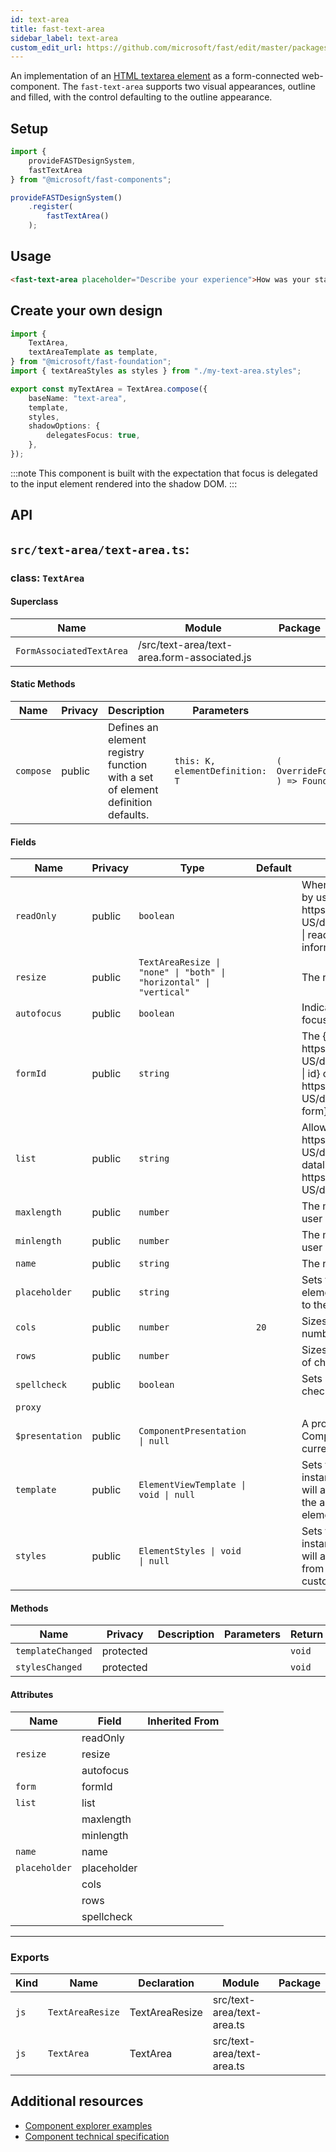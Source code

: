```yaml
---
id: text-area
title: fast-text-area
sidebar_label: text-area
custom_edit_url: https://github.com/microsoft/fast/edit/master/packages/web-components/fast-foundation/src/text-area/README.md
---
```


An implementation of an [HTML textarea element](https://developer.mozilla.org/en-US/docs/Web/HTML/Element/textarea) as a form-connected web-component. The `fast-text-area` supports two visual appearances, outline and filled, with the control defaulting to the outline appearance.

## Setup

```ts
import {
    provideFASTDesignSystem,
    fastTextArea
} from "@microsoft/fast-components";

provideFASTDesignSystem()
    .register(
        fastTextArea()
    );
```

## Usage

```html live
<fast-text-area placeholder="Describe your experience">How was your stay?</fast-text-area>
```

## Create your own design

```ts
import {
    TextArea,
    textAreaTemplate as template,
} from "@microsoft/fast-foundation";
import { textAreaStyles as styles } from "./my-text-area.styles";

export const myTextArea = TextArea.compose({
    baseName: "text-area",
    template,
    styles,
    shadowOptions: {
        delegatesFocus: true,
    },
});
```

:::note
This component is built with the expectation that focus is delegated to the input element rendered into the shadow DOM.
:::

## API

## `src/text-area/text-area.ts`:

### class: `TextArea`

#### Superclass

| Name                     | Module                                      | Package |
| ------------------------ | ------------------------------------------- | ------- |
| `FormAssociatedTextArea` | /src/text-area/text-area.form-associated.js |         |

#### Static Methods

| Name      | Privacy | Description                                                                     | Parameters                      | Return                                                                                                           | Inherited From    |
| --------- | ------- | ------------------------------------------------------------------------------- | ------------------------------- | ---------------------------------------------------------------------------------------------------------------- | ----------------- |
| `compose` | public  | Defines an element registry function with a set of element definition defaults. | `this: K, elementDefinition: T` | `(         overrideDefinition?: OverrideFoundationElementDefinition<T>     ) => FoundationElementRegistry<T, K>` | FoundationElement |

#### Fields

| Name            | Privacy | Type                                                               | Default | Description                                                                                                                                                                                                    | Inherited From         |
| --------------- | ------- | ------------------------------------------------------------------ | ------- | -------------------------------------------------------------------------------------------------------------------------------------------------------------------------------------------------------------- | ---------------------- |
| `readOnly`      | public  | `boolean`                                                          |         | When true, the control will be immutable by user interaction. See {@link https\://developer.mozilla.org/en-US/docs/Web/HTML/Attributes/readonly \| readonly HTML attribute} for more information.              |                        |
| `resize`        | public  | `TextAreaResize \| "none" \| "both" \| "horizontal" \| "vertical"` |         | The resize mode of the element.                                                                                                                                                                                |                        |
| `autofocus`     | public  | `boolean`                                                          |         | Indicates that this element should get focus after the page finishes loading.                                                                                                                                  |                        |
| `formId`        | public  | `string`                                                           |         | The {@link https\://developer.mozilla.org/en-US/docs/Web/HTML/Global\_attributes/id \| id} of the {@link https\://developer.mozilla.org/en-US/docs/Web/HTML/Element/form \| form} the element is associated to |                        |
| `list`          | public  | `string`                                                           |         | Allows associating a {@link https\://developer.mozilla.org/en-US/docs/Web/HTML/Element/datalist \| datalist} to the element by {@link https\://developer.mozilla.org/en-US/docs/Web/API/Element/id}.           |                        |
| `maxlength`     | public  | `number`                                                           |         | The maximum number of characters a user can enter.                                                                                                                                                             |                        |
| `minlength`     | public  | `number`                                                           |         | The minimum number of characters a user can enter.                                                                                                                                                             |                        |
| `name`          | public  | `string`                                                           |         | The name of the element.                                                                                                                                                                                       |                        |
| `placeholder`   | public  | `string`                                                           |         | Sets the placeholder value of the element, generally used to provide a hint to the user.                                                                                                                       |                        |
| `cols`          | public  | `number`                                                           | `20`    | Sizes the element horizontally by a number of character columns.                                                                                                                                               |                        |
| `rows`          | public  | `number`                                                           |         | Sizes the element vertically by a number of character rows.                                                                                                                                                    |                        |
| `spellcheck`    | public  | `boolean`                                                          |         | Sets if the element is eligible for spell checking but the UA.                                                                                                                                                 |                        |
| `proxy`         |         |                                                                    |         |                                                                                                                                                                                                                | FormAssociatedTextArea |
| `$presentation` | public  | `ComponentPresentation \| null`                                    |         | A property which resolves the ComponentPresentation instance for the current component.                                                                                                                        | FoundationElement      |
| `template`      | public  | `ElementViewTemplate \| void \| null`                              |         | Sets the template of the element instance. When undefined, the element will attempt to resolve the template from the associated presentation or custom element definition.                                     | FoundationElement      |
| `styles`        | public  | `ElementStyles \| void \| null`                                    |         | Sets the default styles for the element instance. When undefined, the element will attempt to resolve default styles from the associated presentation or custom element definition.                            | FoundationElement      |

#### Methods

| Name              | Privacy   | Description | Parameters | Return | Inherited From    |
| ----------------- | --------- | ----------- | ---------- | ------ | ----------------- |
| `templateChanged` | protected |             |            | `void` | FoundationElement |
| `stylesChanged`   | protected |             |            | `void` | FoundationElement |

#### Attributes

| Name          | Field       | Inherited From |
| ------------- | ----------- | -------------- |
|               | readOnly    |                |
| `resize`      | resize      |                |
|               | autofocus   |                |
| `form`        | formId      |                |
| `list`        | list        |                |
|               | maxlength   |                |
|               | minlength   |                |
| `name`        | name        |                |
| `placeholder` | placeholder |                |
|               | cols        |                |
|               | rows        |                |
|               | spellcheck  |                |

<hr/>

### Exports

| Kind | Name             | Declaration    | Module                     | Package |
| ---- | ---------------- | -------------- | -------------------------- | ------- |
| `js` | `TextAreaResize` | TextAreaResize | src/text-area/text-area.ts |         |
| `js` | `TextArea`       | TextArea       | src/text-area/text-area.ts |         |


## Additional resources

* [Component explorer examples](https://explore.fast.design/components/fast-text-area)
* [Component technical specification](https://github.com/microsoft/fast/blob/master/packages/web-components/fast-foundation/src/text-area/text-area.spec.md)
